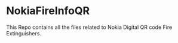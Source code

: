 # NokiaFireInfoQR
This Repo contains all the files related to Nokia  Digital QR code Fire Extinguishers.
